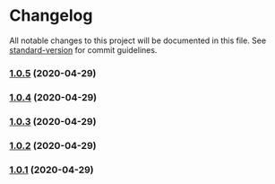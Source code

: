# Changelog

All notable changes to this project will be documented in this file. See [standard-version](https://github.com/conventional-changelog/standard-version) for commit guidelines.

### [1.0.5](https://github.com/lemon-sour/renovate-config/compare/v1.0.4...v1.0.5) (2020-04-29)

### [1.0.4](https://github.com/lemon-sour/renovate-config/compare/v1.0.3...v1.0.4) (2020-04-29)

### [1.0.3](https://github.com/lemon-sour/renovate-config/compare/v1.0.2...v1.0.3) (2020-04-29)

### [1.0.2](https://github.com/lemon-sour/renovate-config/compare/v1.0.1...v1.0.2) (2020-04-29)

### [1.0.1](https://github.com/lemon-sour/renovate-config/compare/v1.0.0...v1.0.1) (2020-04-29)
